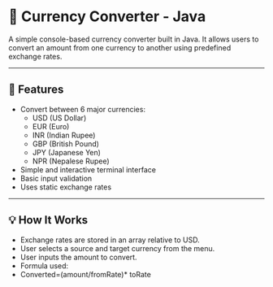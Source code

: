 # 💱 Currency Converter - Java

A simple console-based currency converter built in Java. It allows users to convert an amount from one currency to another using predefined exchange rates.

---

## 📌 Features

- Convert between 6 major currencies:
  - USD (US Dollar)
  - EUR (Euro)
  - INR (Indian Rupee)
  - GBP (British Pound)
  - JPY (Japanese Yen)
  - NPR (Nepalese Rupee)
- Simple and interactive terminal interface
- Basic input validation
- Uses static exchange rates

---

## 💡 How It Works

- Exchange rates are stored in an array relative to USD.
- User selects a source and target currency from the menu.
- User inputs the amount to convert.
- Formula used:
- Converted=(amount/fromRate)* toRate
